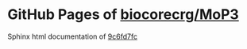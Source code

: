 GitHub Pages of [biocorecrg/MoP3](https://github.com/biocorecrg/MoP3.git)
===
Sphinx html documentation of [9c6fd7fc](https://github.com/biocorecrg/MoP3/tree/9c6fd7fc982ddc5871e81c988176498aea157302)

